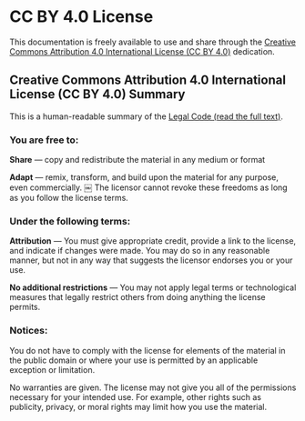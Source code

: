 # CC BY 4.0 License

This documentation is freely available to use and share through the [Creative Commons Attribution 4.0 International License (CC BY 4.0)](https://creativecommons.org/licenses/by/4.0/) dedication.

## Creative Commons Attribution 4.0 International License (CC BY 4.0) Summary

This is a human-readable summary of the [Legal Code (read the full text)](https://creativecommons.org/licenses/by/4.0/legalcode).

### You are free to:

**Share** — copy and redistribute the material in any medium or format

**Adapt** — remix, transform, and build upon the material for any purpose, even commercially.
￼
The licensor cannot revoke these freedoms as long as you follow the license terms.

### Under the following terms:

**Attribution** — You must give appropriate credit, provide a link to the license, and indicate if changes were made. You may do so in any reasonable manner, but not in any way that suggests the licensor endorses you or your use.

**No additional restrictions** — You may not apply legal terms or technological measures that legally restrict others from doing anything the license permits.

### Notices:

You do not have to comply with the license for elements of the material in the public domain or where your use is permitted by an applicable exception or limitation.

No warranties are given. The license may not give you all of the permissions necessary for your intended use. For example, other rights such as publicity, privacy, or moral rights may limit how you use the material.
